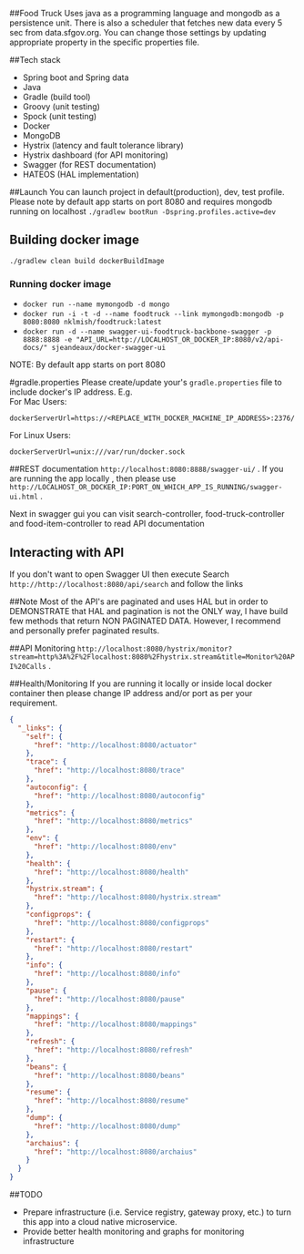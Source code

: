 ##Food Truck
Uses java as a programming language and mongodb as a persistence unit. There is also a scheduler that fetches
new data every 5 sec from data.sfgov.org. You can change those settings by updating appropriate property in the specific properties file. 

##Tech stack
- Spring boot and Spring data
- Java
- Gradle (build tool)
- Groovy (unit testing)
- Spock (unit testing)
- Docker
- MongoDB
- Hystrix (latency and fault tolerance library)
- Hystrix dashboard (for API monitoring)
- Swagger (for REST documentation)
- HATEOS (HAL implementation)

##Launch
You can launch project in  default(production), dev, test profile. Please note by default app starts on port 8080 and requires mongodb running on localhost
```./gradlew bootRun -Dspring.profiles.active=dev```

## Building docker image
```./gradlew clean build dockerBuildImage```

### Running docker image
* ```docker run --name mymongodb -d mongo```
* ```docker run -i -t -d --name foodtruck --link mymongodb:mongodb -p 8080:8080 nklmish/foodtruck:latest```
* ```docker run -d --name swagger-ui-foodtruck-backbone-swagger -p 8888:8888 -e "API_URL=http://LOCALHOST_OR_DOCKER_IP:8080/v2/api-docs/" sjeandeaux/docker-swagger-ui```


NOTE: By default app starts on port 8080

#gradle.properties
Please create/update your's ```gradle.properties``` file to include docker's IP address. E.g. <br/>
For Mac Users: 
```
dockerServerUrl=https://<REPLACE_WITH_DOCKER_MACHINE_IP_ADDRESS>:2376/
```
For Linux Users: 
```
dockerServerUrl=unix:///var/run/docker.sock
```

##REST documentation
```http://localhost:8080:8888/swagger-ui/``` .
If you are running the app locally , then please use
```http://LOCALHOST_OR_DOCKER_IP:PORT_ON_WHICH_APP_IS_RUNNING/swagger-ui.html``` .

Next in swagger gui you can visit search-controller, food-truck-controller and food-item-controller to read API documentation

## Interacting with API
If you don't want to open Swagger UI then execute
Search ```http://http://localhost:8080/api/search```
and follow the links

##Note
Most of the API's are paginated and uses HAL but in order to DEMONSTRATE that HAL and pagination is not the ONLY way, I have build few methods that return NON PAGINATED DATA.
However, I recommend and personally prefer paginated results.


##API Monitoring
```http://localhost:8080/hystrix/monitor?stream=http%3A%2F%2Flocalhost:8080%2Fhystrix.stream&title=Monitor%20API%20Calls``` .


##Health/Monitoring
If you are running it locally or inside local docker container then please change IP address and/or port as per your requirement.
```json
{
  "_links": {
    "self": {
      "href": "http://localhost:8080/actuator"
    },
    "trace": {
      "href": "http://localhost:8080/trace"
    },
    "autoconfig": {
      "href": "http://localhost:8080/autoconfig"
    },
    "metrics": {
      "href": "http://localhost:8080/metrics"
    },
    "env": {
      "href": "http://localhost:8080/env"
    },
    "health": {
      "href": "http://localhost:8080/health"
    },
    "hystrix.stream": {
      "href": "http://localhost:8080/hystrix.stream"
    },
    "configprops": {
      "href": "http://localhost:8080/configprops"
    },
    "restart": {
      "href": "http://localhost:8080/restart"
    },
    "info": {
      "href": "http://localhost:8080/info"
    },
    "pause": {
      "href": "http://localhost:8080/pause"
    },
    "mappings": {
      "href": "http://localhost:8080/mappings"
    },
    "refresh": {
      "href": "http://localhost:8080/refresh"
    },
    "beans": {
      "href": "http://localhost:8080/beans"
    },
    "resume": {
      "href": "http://localhost:8080/resume"
    },
    "dump": {
      "href": "http://localhost:8080/dump"
    },
    "archaius": {
      "href": "http://localhost:8080/archaius"
    }
  }
}
```

##TODO
- Prepare infrastructure (i.e. Service registry, gateway proxy, etc.) to turn this app into a cloud native microservice.
- Provide better health monitoring and graphs for monitoring infrastructure
